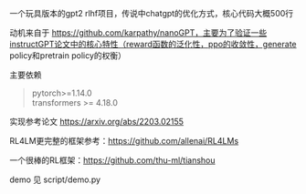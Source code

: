 一个玩具版本的gpt2 rlhf项目，传说中chatgpt的优化方式，核心代码大概500行

动机来自于 https://github.com/karpathy/nanoGPT，主要为了验证一些instructGPT论文中的核心特性（reward函数的泛化性，ppo的收敛性，generate policy和pretrain policy的权衡）

主要依赖

>pytorch>=1.14.0\
>transformers >= 4.18.0

实现参考论文 https://arxiv.org/abs/2203.02155

RL4LM更完整的框架参考：https://github.com/allenai/RL4LMs

一个很棒的RL框架：https://github.com/thu-ml/tianshou

demo 见 script/demo.py
